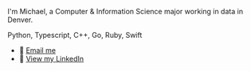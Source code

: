 I'm Michael, a Computer & Information Science major working in data in Denver.

Python, Typescript, C++, Go, Ruby, Swift

<!-- Links -->
- 📧 [Email me](mailto:murdock.mich@gmail.com)
- 🔗 [View my LinkedIn](https://www.linkedin.com/in/murdockma/)
